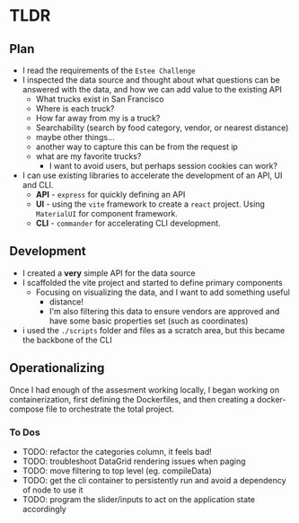 # TLDR

## Plan

- I read the requirements of the `Estee Challenge`
- I inspected the data source and thought about what questions can be answered with the data, and how we can add value to the existing API
  - What trucks exist in San Francisco
  - Where is each truck?
  - How far away from my is a truck?
  - Searchability (search by food category, vendor, or nearest distance)
  - maybe other things...
  - another way to capture this can be from the request ip
  - what are my favorite trucks?
    - I want to avoid users, but perhaps session cookies can work?
- I can use existing libraries to accelerate the development of an API, UI and CLI.
  - **API** - `express` for quickly defining an API
  - **UI** - using the `vite` framework to create a `react` project. Using `MaterialUI` for component framework.
  - **CLI** - `commander` for accelerating CLI development.

## Development

- I created a **very** simple API for the data source
- I scaffolded the vite project and started to define primary components
  - Focusing on visualizing the data, and I want to add something useful
    - distance!
    - I'm also filtering this data to ensure vendors are approved and have some basic properties set (such as coordinates)
- i used the `./scripts` folder and files as a scratch area, but this became the backbone of the CLI

## Operationalizing

Once I had enough of the assesment working locally, I began working on containerization, first defining the Dockerfiles, and then creating a docker-compose file to orchestrate the total project.

### To Dos

- TODO: refactor the categories column, it feels bad!
- TODO: troubleshoot DataGrid rendering issues when paging
- TODO: move filtering to top level (eg. compileData)
- TODO: get the cli container to persistently run and avoid a dependency of node to use it
- TODO: program the slider/inputs to act on the application state accordingly
